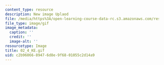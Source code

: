 ```yaml
---
content_type: resource
description: New image Uplaod
file: /media/https%3A/open-learning-course-data-rc.s3.amazonaws.com/res-21g-01-kana-spring-2010/c2b9606689476d8e9f6801055c2d14a9_02_4_KE.gif
file_type: image/gif
image_metadata:
  caption: ''
  credit: ''
  image-alt: ''
resourcetype: Image
title: 02_4_KE.gif
uid: c2b96066-8947-6d8e-9f68-01055c2d14a9
---
```

